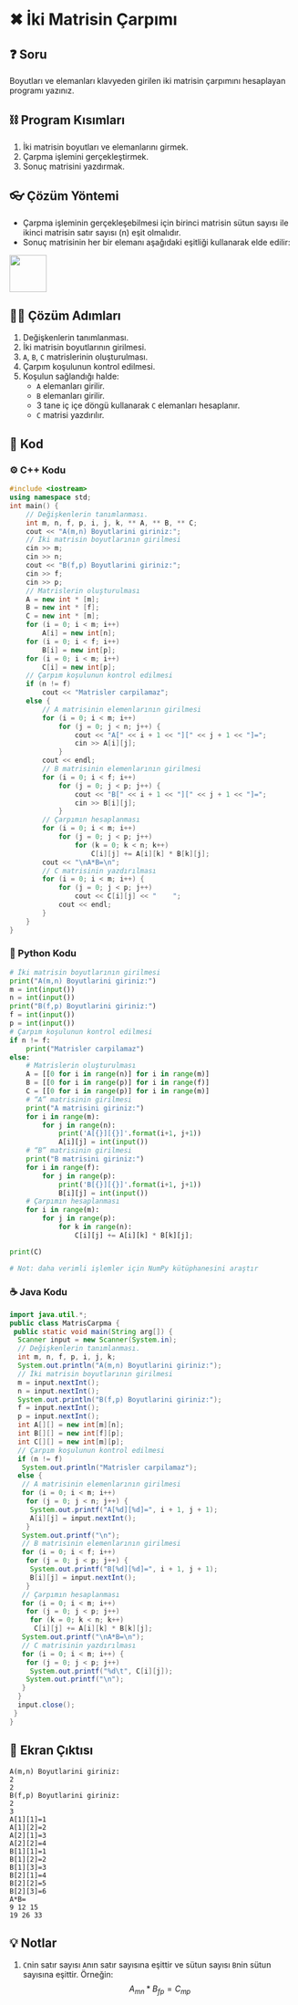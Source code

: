 # ✖ İki Matrisin Çarpımı

<!-- ----------------------------- Soru ----------------------------------- -->

## ❓ Soru
Boyutları ve elemanları klavyeden girilen iki matrisin çarpımını hesaplayan programı yazınız.

<!-- ----------------------------- Program Kısımları ----------------------------------- -->

## ⛓ Program Kısımları
1. İki matrisin boyutları ve elemanlarını girmek.
2. Çarpma işlemini gerçekleştirmek.
3. Sonuç matrisini yazdırmak.

<!-- ----------------------------- Çözüm Yöntemi ----------------------------------- -->

## 👓 Çözüm Yöntemi 
- Çarpma işleminin gerçekleşebilmesi için birinci matrisin sütun sayısı ile ikinci matrisin satır sayısı (n) eşit olmalıdır.
- Sonuç matrisinin her bir elemanı aşağıdaki eşitliği kullanarak elde edilir:

<img src="../res/MatrisCarpimiFormulu.png" height="65"  />

<!-- ----------------------------- Çözüm Adımları ----------------------------------- -->

## 👩‍🔧 Çözüm Adımları
1. Değişkenlerin tanımlanması.
2. İki matrisin boyutlarının girilmesi.
3. `A`, `B`, `C` matrislerinin oluşturulması.
4. Çarpım koşulunun kontrol edilmesi.
5. Koşulun sağlandığı halde:
   - `A` elemanları girilir.
   - `B` elemanları girilir.
   - 3 tane iç içe döngü kullanarak `C` elemanları hesaplanır.
   - `C` matrisi yazdırılır.

<!-- ----------------------------- Kodlar ----------------------------------- -->

## 🤖 Kod

[//]: ------------------------------------------------------------------------------
<!-- ----------------------------- C++ Kodu ----------------------------------- -->
[//]: ------------------------------------------------------------------------------

### ⚙ C++ Kodu

```cpp
#include <iostream>
using namespace std;
int main() {
    // Değişkenlerin tanımlanması.
    int m, n, f, p, i, j, k, ** A, ** B, ** C;
    cout << "A(m,n) Boyutlarini giriniz:";
    // İki matrisin boyutlarının girilmesi
    cin >> m;
    cin >> n;
    cout << "B(f,p) Boyutlarini giriniz:";
    cin >> f;
    cin >> p;
    // Matrislerin oluşturulması
    A = new int * [m];
    B = new int * [f];
    C = new int * [m];
    for (i = 0; i < m; i++)
        A[i] = new int[n];
    for (i = 0; i < f; i++)
        B[i] = new int[p];
    for (i = 0; i < m; i++)
        C[i] = new int[p];
    // Çarpım koşulunun kontrol edilmesi
    if (n != f)
        cout << "Matrisler carpilamaz";
    else {
        // A matrisinin elemenlarının girilmesi   
        for (i = 0; i < m; i++)
            for (j = 0; j < n; j++) {
                cout << "A[" << i + 1 << "][" << j + 1 << "]=";
                cin >> A[i][j];
            }
        cout << endl;
        // B matrisinin elemenlarının girilmesi
        for (i = 0; i < f; i++)
            for (j = 0; j < p; j++) {
                cout << "B[" << i + 1 << "][" << j + 1 << "]=";
                cin >> B[i][j];
            }
        // Çarpımın hesaplanması 
        for (i = 0; i < m; i++)
            for (j = 0; j < p; j++)
                for (k = 0; k < n; k++)
                    C[i][j] += A[i][k] * B[k][j];
        cout << "\nA*B=\n";
        // C matrisinin yazdırılması
        for (i = 0; i < m; i++) {
            for (j = 0; j < p; j++)
                cout << C[i][j] << "    ";
            cout << endl;
        }
    }
}
```

[//]: ------------------------------------------------------------------------------
<!-- ----------------------------- Python Kodu ----------------------------------- -->
[//]: ------------------------------------------------------------------------------

### 🐍 Python Kodu

```py
# İki matrisin boyutlarının girilmesi
print("A(m,n) Boyutlarini giriniz:")
m = int(input())
n = int(input())
print("B(f,p) Boyutlarini giriniz:")
f = int(input())
p = int(input())
# Çarpım koşulunun kontrol edilmesi
if n != f:
    print("Matrisler carpilamaz")
else:
    # Matrislerin oluşturulması
    A = [[0 for i in range(n)] for i in range(m)]
    B = [[0 for i in range(p)] for i in range(f)]
    C = [[0 for i in range(p)] for i in range(m)]
    # “A” matrisinin girilmesi
    print("A matrisini giriniz:")
    for i in range(m):
        for j in range(n):
            print('A[{}][{}]'.format(i+1, j+1))
            A[i][j] = int(input())
    # “B” matrisinin girilmesi
    print("B matrisini giriniz:")
    for i in range(f):
        for j in range(p):
            print('B[{}][{}]'.format(i+1, j+1))
            B[i][j] = int(input())
    # Çarpımın hesaplanması 
    for i in range(m):
        for j in range(p):
            for k in range(n):
                C[i][j] += A[i][k] * B[k][j];

print(C)

# Not: daha verimli işlemler için NumPy kütüphanesini araştır
```

[//]: ------------------------------------------------------------------------------
<!-- ----------------------------- Java Kodu ----------------------------------- -->
[//]: ------------------------------------------------------------------------------

### ☕ Java Kodu

```java
import java.util.*;
public class MatrisCarpma {
 public static void main(String arg[]) {
  Scanner input = new Scanner(System.in);
  // Değişkenlerin tanımlanması.
  int m, n, f, p, i, j, k;
  System.out.println("A(m,n) Boyutlarini giriniz:");
  // İki matrisin boyutlarının girilmesi
  m = input.nextInt(); 
  n = input.nextInt(); 
  System.out.println("B(f,p) Boyutlarini giriniz:");
  f = input.nextInt(); 
  p = input.nextInt(); 
  int A[][] = new int[m][n];
  int B[][] = new int[f][p];
  int C[][] = new int[m][p];
  // Çarpım koşulunun kontrol edilmesi
  if (n != f) 
   System.out.println("Matrisler carpilamaz");
  else { 
   // A matrisinin elemenlarının girilmesi   
   for (i = 0; i < m; i++)
    for (j = 0; j < n; j++) {
     System.out.printf("A[%d][%d]=", i + 1, j + 1);
     A[i][j] = input.nextInt();
    } 
   System.out.printf("\n");
   // B matrisinin elemenlarının girilmesi
   for (i = 0; i < f; i++)
    for (j = 0; j < p; j++) {
     System.out.printf("B[%d][%d]=", i + 1, j + 1);
     B[i][j] = input.nextInt();
    } 
   // Çarpımın hesaplanması 
   for (i = 0; i < m; i++) 
    for (j = 0; j < p; j++)
     for (k = 0; k < n; k++)
      C[i][j] += A[i][k] * B[k][j];
   System.out.printf("\nA*B=\n");
   // C matrisinin yazdırılması
   for (i = 0; i < m; i++) {
    for (j = 0; j < p; j++)
     System.out.printf("%d\t", C[i][j]); 
    System.out.printf("\n");
   }
  }
  input.close();
 }
}
```

<!-- ----------------------------- Ekran Çıktısı ----------------------------------- -->

## 🎉 Ekran Çıktısı

```
A(m,n) Boyutlarini giriniz:
2
2
B(f,p) Boyutlarini giriniz:
2
3
A[1][1]=1
A[1][2]=2
A[2][1]=3
A[2][2]=4
B[1][1]=1
B[1][2]=2
B[1][3]=3
B[2][1]=4
B[2][2]=5
B[2][3]=6
A*B=
9 12 15
19 26 33
```

<!-- ----------------------------- Notlar ----------------------------------- -->

## 💡 Notlar 
1. `C`nin satır sayısı `A`nın satır sayısına eşittir ve sütun sayısı `B`nin sütun sayısına eşittir.
Örneğin: $$A_{mn} * B_{fp} = C_{mp}$$